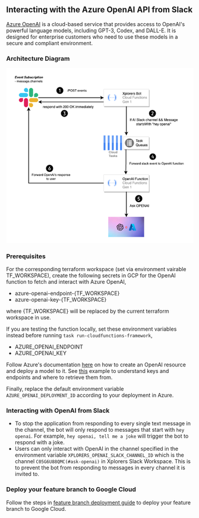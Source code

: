 ## Interacting with the Azure OpenAI API from Slack

[Azure OpenAI](https://learn.microsoft.com/en-us/azure/cognitive-services/openai/overview) is a cloud-based service that provides access to OpenAI's powerful language models, including GPT-3, Codex, and DALL-E. It is designed for enterprise customers who need to use these models in a secure and compliant environment.

### Architecture Diagram

![XplorersBotOpenAI](../assets/xplorers-bot-gcloud-openai.drawio.png)

### Prerequisites

For the corresponding terraform workspace (set via environment vairable TF_WORKSPACE), create the following secrets in GCP for the OpenAI function to fetch and interact with Azure OpenAI,

* azure-openai-endpoint-{TF_WORKSPACE}
* azure-openai-key-{TF_WORKSPACE}

where {TF_WORKSPACE} will be replaced by the current terraform workspace in use.

If you are testing the function locally, set these environment variables instead before running `task run-cloudfunctions-framework`,

* AZURE_OPENAI_ENDPOINT
* AZURE_OPENAI_KEY

Follow Azure's documentation [here](https://learn.microsoft.com/en-us/azure/cognitive-services/openai/how-to/create-resource) on how to create an OpenAI resource and deploy a model to it. See [this](https://learn.microsoft.com/en-us/azure/cognitive-services/openai/quickstart?tabs=command-line&pivots=programming-language-javascript#:~:text=Retrieve%20key%20and%20endpoint) example to understand keys and endpoints and where to retrieve them from.

Finally, replace the default environment variable `AZURE_OPENAI_DEPLOYMENT_ID` according to your deployment in Azure.

### Interacting with OpenAI from Slack

* To stop the application from responding to every single text message in the channel, the bot will only respond to messages that start with `hey openai`. For example, `hey openai, tell me a joke` will trigger the bot to respond with a joke.
* Users can only interact with OpenAI in the channel specified in the environment variable `XPLORERS_OPENAI_SLACK_CHANNEL_ID` which is the channel `C05G6U88QMC(#ask-openai)` in Xplorers Slack Workspace. This is to prevent the bot from responding to messages in every channel it is invited to.

### Deploy your feature branch to Google Cloud

Follow the steps in [feature branch deployment guide](docs/feature_branch_deployment.md) to deploy your feature branch to Google Cloud.
